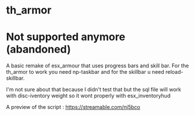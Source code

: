 # th_armor

# Not supported anymore (abandoned)

A basic remake of esx_armour that uses progress bars and skill bar. For the th_armor to work you need np-taskbar and for the skillbar u need reload-skillbar.

I'm not sure about that because I didn't test that but the sql file will work with disc-iventory weight so it wont properly with esx_inventoryhud

A preview of the script : https://streamable.com/nj5bco

